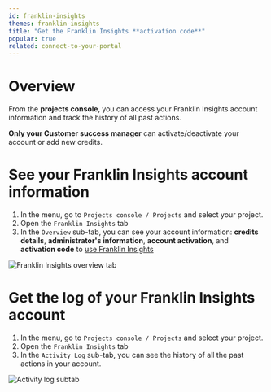 ```yaml
---
id: franklin-insights
themes: franklin-insights
title: "Get the Franklin Insights **activation code**"
popular: true
related: connect-to-your-portal
---
```


# Overview

From the **projects console**, you can access your Franklin Insights account information and track the history of all past actions.

**Only your Customer success manager** can activate/deactivate your account or add new credits.  

# See your Franklin Insights account information

1. In the menu, go to `Projects console / Projects` and select your project.
2. Open the `Franklin Insights` tab
3. In the `Overview` sub-tab, you can see your account information: **credits details**, **administrator's information**, **account activation**, and **activation code** to [use Franklin Insights](https://help.akeneo.com/pim/v3/articles/franklin-insights-getting-started.html)

![Franklin Insights overview tab](../img/franklin_insights_overview.jpg)

# Get the log of your Franklin Insights account

1. In the menu, go to `Projects console / Projects` and select your project.
1. Open the `Franklin Insights` tab
1. In the `Activity Log` sub-tab, you can see the history of all the past actions in your account.

![Activity log subtab](../img/franklin_insights_activity_log.jpg)
